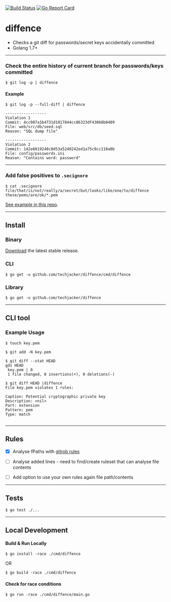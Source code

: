 [![Build Status](https://travis-ci.org/techjacker/diffence.svg?branch=master)](https://travis-ci.org/techjacker/diffence)
[![Go Report Card](https://goreportcard.com/badge/github.com/techjacker/diffence)](https://goreportcard.com/report/github.com/techjacker/diffence)

# diffence
- Checks a git diff for passwords/secret keys accidentally committed
- Golang 1.7+

-----------------------------------------------------------
### Check the entire history of current branch for passwords/keys committed
```$ git log -p | diffence```

#### Example
```
$ git log -p --full-diff | diffence

------------------
Violation 1
Commit: 4cc087a1b4731d1017844cc86323df43068b0409
File: web/src/db/seed.sql
Reason: "SQL dump file"

------------------
Violation 2
Commit: 142e6019248c0d53a5240242ed1a75c0cc110a0b
File: config/passwords.ini
Reason: "Contains word: password"
```


-----------------------------------------------------------
### Add false positives to `.secignore`

```
$ cat .secignore
file/that/is/not/really/a/secret/but/looks/like/one/to/diffence
these/pems/are/ok/*.pem
```

[See example in this repo](./.secignore).

-----------------------------------------------------------
## Install

### Binary
[Download](../../releases) the latest stable release.

### CLI
```
$ go get -u github.com/techjacker/diffence/cmd/diffence
```

### Library
```
$ go get -u github.com/techjacker/diffence
```

-----------------------------------------------------------
## CLI tool

### Example Usage
```
$ touch key.pem

$ git add -N key.pem

$ git diff --stat HEAD
gds HEAD
 key.pem | 0
 1 file changed, 0 insertions(+), 0 deletions(-)

$ git diff HEAD |diffence
File key.pem violates 1 rules:

Caption: Potential cryptographic private key
Description: <nil>
Part: extension
Pattern: pem
Type: match


```

-----------------------------------------------------------
## Rules
- [x] Analyse fPaths with [gitrob rules](https://github.com/michenriksen/gitrob#signature-keys)
- [ ] Analyse added lines - need to find/create ruleset that can analyse file contents
- [ ] Add option to use your own rules again file path/contents


-----------------------------------------------------------
## Tests
```
$ go test ./...
```

-----------------------------------------------------------
## Local Development

#### Build & Run Locally
```shell
$ go install -race ./cmd/diffence
```
OR
```shell
$ go build -race ./cmd/diffence
```

#### Check for race conditions
```shell
$ go run -race ./cmd/diffence/main.go
```

